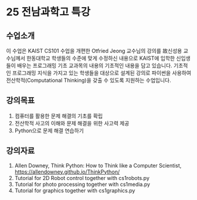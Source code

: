 # 25 전남과학고 특강 
## 수업소개
이 수업은 KAIST CS101 수업을 개편한 Otfried Jeong 교수님의 강의를 故신성용 교수님께서 한동대학교 학생들의 수준에 맞게 수정하신 내용으로 KAIST에 입학한 신입생들이 배우는 프로그래밍 기초 교과목의 내용의 기초적인 내용을 담고 있습니다.
기초적인 프로그래밍 지식을 가지고 있는 학생들을 대상으로 설계된 강의로 파이썬을 사용하여 전산학적(Computational Thinking)을 갖출 수 있도록 지원하는 수업입니다. 

## 강의목표
1. 컴퓨터를 활용한 문제 해결의 기초를 확립
2. 전산학적 사고의 이해와 문제 해결을 위한 사고력 제공 
3. Python으로 문제 해결 연습하기

## 강의자료
1. Allen Downey, Think Python: How to Think like a Computer Scientist, https://allendowney.github.io/ThinkPython/
2. Tutorial for 2D Robot control together with cs1robots.py 
3. Tutorial for photo processing together with cs1media.py 
4. Tutorial for graphics together with cs1graphics.py  